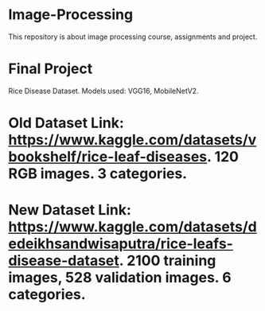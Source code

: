 # Image-Processing
This repository is about image processing course, assignments and project.

# Final Project
Rice Disease Dataset. Models used: VGG16, MobileNetV2.

# Old Dataset Link: https://www.kaggle.com/datasets/vbookshelf/rice-leaf-diseases. 120 RGB images. 3 categories.
# New Dataset Link: https://www.kaggle.com/datasets/dedeikhsandwisaputra/rice-leafs-disease-dataset. 2100 training images, 528 validation images. 6 categories.
